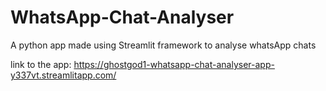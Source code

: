 # WhatsApp-Chat-Analyser
A python app made using Streamlit framework to analyse whatsApp chats

link to the app: https://ghostgod1-whatsapp-chat-analyser-app-y337vt.streamlitapp.com/
